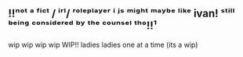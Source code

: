 
 !!ⁿᵒᵗ ᵃ ᶠⁱᶜᵗ / ⁱʳˡ/ ʳᵒˡᵉᵖˡᵃʸᵉʳ ⁱ ʲˢ ᵐⁱᵍʰᵗ ᵐᵃʸᵇᵉ ˡⁱᵏᵉ ivan! ˢᵗⁱˡˡ ᵇᵉⁱⁿᵍ ᶜᵒⁿˢⁱᵈᵉʳᵉᵈ ᵇʸ ᵗʰᵉ ᶜᵒᵘⁿˢᵉˡ ᵗʰᵒ!!¹
---

wip wip wip wip WIP!! ladies ladies one at a time (its a wip) 
